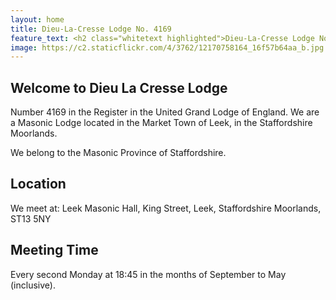 ```yaml
---
layout: home
title: Dieu-La-Cresse Lodge No. 4169
feature_text: <h2 class="whitetext highlighted">Dieu-La-Cresse Lodge No. 4169</h2>
image: https://c2.staticflickr.com/4/3762/12170758164_16f57b64aa_b.jpg
---
```

 
## Welcome to Dieu La Cresse Lodge 
Number 4169 in the Register in the United Grand Lodge of England.
We are a Masonic Lodge located in the Market Town of Leek, in the Staffordshire Moorlands.

We belong to the Masonic Province of Staffordshire.

## Location
We meet at:
Leek Masonic Hall,
King Street,
Leek,
Staffordshire Moorlands,
ST13 5NY

## Meeting Time
Every second Monday at 18:45 in the months of September to May (inclusive).

